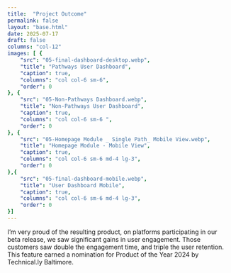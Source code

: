 ```yaml
---
title:  "Project Outcome"
permalink: false
layout: "base.html"
date: 2025-07-17
draft: false
columns: "col-12"
images: [ {
    "src": "05-final-dashboard-desktop.webp",
    "title": "Pathways User Dashboard",
    "caption": true,
    "columns": "col col-6 sm-6",
    "order": 0
}, {
    "src": "05-Non-Pathways Dashboard.webp",
    "title": "Non-Pathways User Dashboard",
    "caption": true,
    "columns": "col col-6 sm-6 ",
    "order": 0
}, {
    "src": "05-Homepage Module _ Single Path_ Mobile View.webp",
    "title": "Homepage Module - Mobile View",
    "caption": true,
    "columns": "col col-6 sm-6 md-4 lg-3",
    "order": 0
},{
    "src": "05-final-dashboard-mobile.webp",
    "title": "User Dashboard Mobile",
    "caption": true,
    "columns": "col col-6 sm-6 md-4 lg-3",
    "order": 0
}]
---
```

I’m very proud of the resulting product, on platforms participating in our beta release,  we saw significant gains in user engagement. Those customers saw double the engagement time, and triple the user retention. This feature earned a nomination for Product of the Year 2024 by Technical.ly Baltimore. 